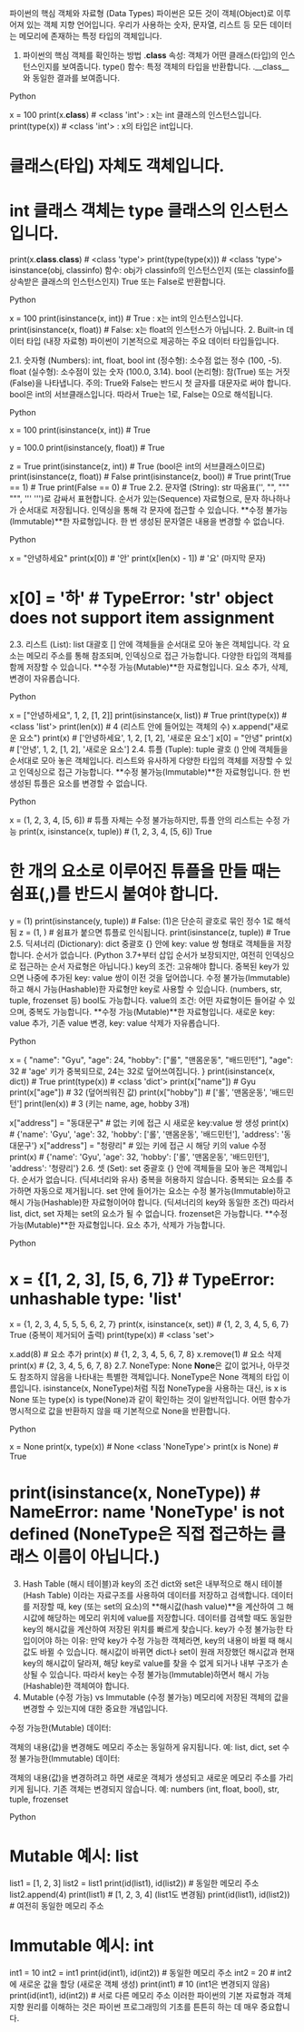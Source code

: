 파이썬의 핵심 객체와 자료형 (Data Types)
파이썬은 모든 것이 객체(Object)로 이루어져 있는 객체 지향 언어입니다. 우리가 사용하는 숫자, 문자열, 리스트 등 모든 데이터는 메모리에 존재하는 특정 타입의 객체입니다.

1. 파이썬의 핵심 객체를 확인하는 방법
.__class__ 속성: 객체가 어떤 클래스(타입)의 인스턴스인지를 보여줍니다.
type() 함수: 특정 객체의 타입을 반환합니다. .__class__와 동일한 결과를 보여줍니다.
<!-- end list -->

Python

x = 100
print(x.__class__)          # <class 'int'> : x는 int 클래스의 인스턴스입니다.
print(type(x))              # <class 'int'> : x의 타입은 int입니다.

# 클래스(타입) 자체도 객체입니다.
# int 클래스 객체는 type 클래스의 인스턴스입니다.
print(x.__class__.__class__) # <class 'type'>
print(type(type(x)))         # <class 'type'>
isinstance(obj, classinfo) 함수: obj가 classinfo의 인스턴스인지 (또는 classinfo를 상속받은 클래스의 인스턴스인지) True 또는 False로 반환합니다.
<!-- end list -->

Python

x = 100
print(isinstance(x, int))   # True : x는 int의 인스턴스입니다.
print(isinstance(x, float)) # False: x는 float의 인스턴스가 아닙니다.
2. Built-in 데이터 타입 (내장 자료형)
파이썬이 기본적으로 제공하는 주요 데이터 타입들입니다.

2.1. 숫자형 (Numbers): int, float, bool
int (정수형): 소수점 없는 정수 (100, -5).
float (실수형): 소수점이 있는 숫자 (100.0, 3.14).
bool (논리형): 참(True) 또는 거짓(False)을 나타냅니다.
주의: True와 False는 반드시 첫 글자를 대문자로 써야 합니다.
bool은 int의 서브클래스입니다. 따라서 True는 1로, False는 0으로 해석됩니다.
<!-- end list -->

Python

x = 100
print(isinstance(x, int))   # True

y = 100.0
print(isinstance(y, float)) # True

z = True
print(isinstance(z, int))   # True (bool은 int의 서브클래스이므로)
print(isinstance(z, float)) # False
print(isinstance(z, bool))  # True
print(True == 1)            # True
print(False == 0)           # True
2.2. 문자열 (String): str
따옴표('', "", """ """, ''' ''')로 감싸서 표현합니다.
순서가 있는(Sequence) 자료형으로, 문자 하나하나가 순서대로 저장됩니다. 인덱싱을 통해 각 문자에 접근할 수 있습니다.
**수정 불가능(Immutable)**한 자료형입니다. 한 번 생성된 문자열은 내용을 변경할 수 없습니다.
<!-- end list -->

Python

x = "안녕하세요"
print(x[0])         # '안'
print(x[len(x) - 1]) # '요' (마지막 문자)
# x[0] = '하' # TypeError: 'str' object does not support item assignment
2.3. 리스트 (List): list
대괄호 [] 안에 객체들을 순서대로 모아 놓은 객체입니다.
각 요소는 메모리 주소를 통해 참조되며, 인덱싱으로 접근 가능합니다.
다양한 타입의 객체를 함께 저장할 수 있습니다.
**수정 가능(Mutable)**한 자료형입니다. 요소 추가, 삭제, 변경이 자유롭습니다.
<!-- end list -->

Python

x = ["안녕하세요", 1, 2, [1, 2]]
print(isinstance(x, list)) # True
print(type(x))             # <class 'list'>
print(len(x))              # 4 (리스트 안에 들어있는 객체의 수)
x.append("새로운 요소")
print(x)                   # ['안녕하세요', 1, 2, [1, 2], '새로운 요소']
x[0] = "안녕"
print(x)                   # ['안녕', 1, 2, [1, 2], '새로운 요소']
2.4. 튜플 (Tuple): tuple
괄호 () 안에 객체들을 순서대로 모아 놓은 객체입니다.
리스트와 유사하게 다양한 타입의 객체를 저장할 수 있고 인덱싱으로 접근 가능합니다.
**수정 불가능(Immutable)**한 자료형입니다. 한 번 생성된 튜플은 요소를 변경할 수 없습니다.
<!-- end list -->

Python

x = (1, 2, 3, 4, [5, 6]) # 튜플 자체는 수정 불가능하지만, 튜플 안의 리스트는 수정 가능
print(x, isinstance(x, tuple)) # (1, 2, 3, 4, [5, 6]) True

# 한 개의 요소로 이루어진 튜플을 만들 때는 쉼표(,)를 반드시 붙여야 합니다.
y = (1)
print(isinstance(y, tuple)) # False: (1)은 단순히 괄호로 묶인 정수 1로 해석됨
z = (1, ) # 쉼표가 붙으면 튜플로 인식됩니다.
print(isinstance(z, tuple)) # True
2.5. 딕셔너리 (Dictionary): dict
중괄호 {} 안에 key: value 쌍 형태로 객체들을 저장합니다.
순서가 없습니다. (Python 3.7+부터 삽입 순서가 보장되지만, 여전히 인덱싱으로 접근하는 순서 자료형은 아닙니다.)
key의 조건:
고유해야 합니다. 중복된 key가 있으면 나중에 추가된 key: value 쌍이 이전 것을 덮어씁니다.
수정 불가능(Immutable)하고 해시 가능(Hashable)한 자료형만 key로 사용할 수 있습니다. (numbers, str, tuple, frozenset 등) bool도 가능합니다.
value의 조건: 어떤 자료형이든 들어갈 수 있으며, 중복도 가능합니다.
**수정 가능(Mutable)**한 자료형입니다. 새로운 key: value 추가, 기존 value 변경, key: value 삭제가 자유롭습니다.
<!-- end list -->

Python

x = {
    "name": "Gyu",
    "age": 24,
    "hobby": ["롤", "맨몸운동", "배드민턴"],
    "age": 32 # 'age' 키가 중복되므로, 24는 32로 덮어쓰여집니다.
}
print(isinstance(x, dict)) # True
print(type(x))             # <class 'dict'>
print(x["name"])           # Gyu
print(x["age"])            # 32 (덮어씌워진 값)
print(x["hobby"])          # ['롤', '맨몸운동', '배드민턴']
print(len(x))              # 3 (키는 name, age, hobby 3개)

x["address"] = "동대문구"  # 없는 키에 접근 시 새로운 key:value 쌍 생성
print(x)                   # {'name': 'Gyu', 'age': 32, 'hobby': ['롤', '맨몸운동', '배드민턴'], 'address': '동대문구'}
x["address"] = "청량리"    # 있는 키에 접근 시 해당 키의 value 수정
print(x)                   # {'name': 'Gyu', 'age': 32, 'hobby': ['롤', '맨몸운동', '배드민턴'], 'address': '청량리'}
2.6. 셋 (Set): set
중괄호 {} 안에 객체들을 모아 놓은 객체입니다.
순서가 없습니다. (딕셔너리와 유사)
중복을 허용하지 않습니다. 중복되는 요소를 추가하면 자동으로 제거됩니다.
set 안에 들어가는 요소는 수정 불가능(Immutable)하고 해시 가능(Hashable)한 자료형이어야 합니다. (딕셔너리의 key와 동일한 조건)
따라서 list, dict, set 자체는 set의 요소가 될 수 없습니다. frozenset은 가능합니다.
**수정 가능(Mutable)**한 자료형입니다. 요소 추가, 삭제가 가능합니다.
<!-- end list -->

Python

# x = {[1, 2, 3], [5, 6, 7]} # TypeError: unhashable type: 'list'

x = {1, 2, 3, 4, 5, 5, 5, 6, 2, 7}
print(x, isinstance(x, set)) # {1, 2, 3, 4, 5, 6, 7} True (중복이 제거되어 출력)
print(type(x))               # <class 'set'>

x.add(8)                     # 요소 추가
print(x)                     # {1, 2, 3, 4, 5, 6, 7, 8}
x.remove(1)                  # 요소 삭제
print(x)                     # {2, 3, 4, 5, 6, 7, 8}
2.7. NoneType: None
**None**은 값이 없거나, 아무것도 참조하지 않음을 나타내는 특별한 객체입니다.
NoneType은 None 객체의 타입 이름입니다. isinstance(x, NoneType)처럼 직접 NoneType을 사용하는 대신, is x is None 또는 type(x) is type(None)과 같이 확인하는 것이 일반적입니다.
어떤 함수가 명시적으로 값을 반환하지 않을 때 기본적으로 None을 반환합니다.
<!-- end list -->

Python

x = None
print(x, type(x))            # None <class 'NoneType'>
print(x is None)             # True
# print(isinstance(x, NoneType)) # NameError: name 'NoneType' is not defined (NoneType은 직접 접근하는 클래스 이름이 아닙니다.)
3. Hash Table (해시 테이블)과 key의 조건
dict와 set은 내부적으로 해시 테이블(Hash Table) 이라는 자료구조를 사용하여 데이터를 저장하고 검색합니다.
데이터를 저장할 때, key (또는 set의 요소)의 **해시값(hash value)**을 계산하여 그 해시값에 해당하는 메모리 위치에 value를 저장합니다.
데이터를 검색할 때도 동일한 key의 해시값을 계산하여 저장된 위치를 빠르게 찾습니다.
key가 수정 불가능한 타입이어야 하는 이유:
만약 key가 수정 가능한 객체라면, key의 내용이 바뀔 때 해시값도 바뀔 수 있습니다.
해시값이 바뀌면 dict나 set이 원래 저장했던 해시값과 현재 key의 해시값이 달라져, 해당 key로 value를 찾을 수 없게 되거나 내부 구조가 손상될 수 있습니다.
따라서 key는 수정 불가능(Immutable)하면서 해시 가능(Hashable)한 객체여야 합니다.
4. Mutable (수정 가능) vs Immutable (수정 불가능)
메모리에 저장된 객체의 값을 변경할 수 있는지에 대한 중요한 개념입니다.

수정 가능한(Mutable) 데이터:

객체의 내용(값)을 변경해도 메모리 주소는 동일하게 유지됩니다.
예: list, dict, set
수정 불가능한(Immutable) 데이터:

객체의 내용(값)을 변경하려고 하면 새로운 객체가 생성되고 새로운 메모리 주소를 가리키게 됩니다. 기존 객체는 변경되지 않습니다.
예: numbers (int, float, bool), str, tuple, frozenset
<!-- end list -->

Python

# Mutable 예시: list
list1 = [1, 2, 3]
list2 = list1
print(id(list1), id(list2)) # 동일한 메모리 주소
list2.append(4)
print(list1)                # [1, 2, 3, 4] (list1도 변경됨)
print(id(list1), id(list2)) # 여전히 동일한 메모리 주소

# Immutable 예시: int
int1 = 10
int2 = int1
print(id(int1), id(int2)) # 동일한 메모리 주소
int2 = 20                 # int2에 새로운 값을 할당 (새로운 객체 생성)
print(int1)               # 10 (int1은 변경되지 않음)
print(id(int1), id(int2)) # 서로 다른 메모리 주소
이러한 파이썬의 기본 자료형과 객체 지향 원리를 이해하는 것은 파이썬 프로그래밍의 기초를 튼튼히 하는 데 매우 중요합니다.
